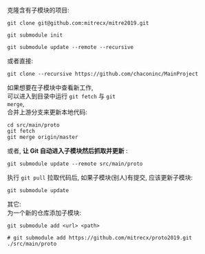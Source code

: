 克隆含有子模块的项目:   
```shell script
git clone git@github.com:mitrecx/mitre2019.git

git submodule init

git submodule update --remote --recursive
```

或者直接:   
```shell script
git clone --recursive https://github.com/chaconinc/MainProject
```



如果想要在子模块中查看新工作,  
可以进入到目录中运行 <code>git fetch</code> 与 <code>git merge</code>,  
合并上游分支来更新本地代码:  
```shell script
cd src/main/proto
git fetch
git merge origin/master
```
或者, **让 Git 自动进入子模块然后抓取并更新** :
```shell script
git submodule update --remote src/main/proto
```



执行 <code>git pull</code> 拉取代码后, 如果子模块(别人)有提交, 应该更新子模块:
```shell script
git submodule update
```



其它:  
为一个新的仓库添加子模块:  
```shell script
git submodule add <url> <path>

# git submodule add https://github.com/mitrecx/proto2019.git ./src/main/proto 
```
